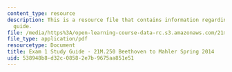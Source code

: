 ```yaml
---
content_type: resource
description: This is a resource file that contains information regarding exam 1 study
  guide.
file: /media/https%3A/open-learning-course-data-rc.s3.amazonaws.com/21m-250-beethoven-to-mahler-spring-2014/538948b8d32c08582e7b9675aa851e51_MIT21M_250S14_Quiz1Guide.pdf
file_type: application/pdf
resourcetype: Document
title: Exam 1 Study Guide - 21M.250 Beethoven to Mahler Spring 2014
uid: 538948b8-d32c-0858-2e7b-9675aa851e51
---
```

